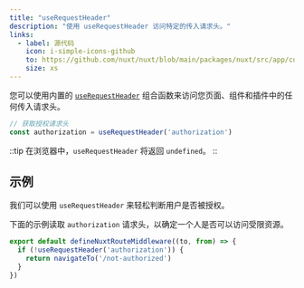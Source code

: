 ```yaml
---
title: "useRequestHeader"
description: "使用 useRequestHeader 访问特定的传入请求头。"
links:
  - label: 源代码
    icon: i-simple-icons-github
    to: https://github.com/nuxt/nuxt/blob/main/packages/nuxt/src/app/composables/ssr.ts
    size: xs
---
```


您可以使用内置的 [`useRequestHeader`](/docs/api/composables/use-request-header) 组合函数来访问您页面、组件和插件中的任何传入请求头。

```ts
// 获取授权请求头
const authorization = useRequestHeader('authorization')
```

::tip
在浏览器中，`useRequestHeader` 将返回 `undefined`。
::

## 示例

我们可以使用 `useRequestHeader` 来轻松判断用户是否被授权。

下面的示例读取 `authorization` 请求头，以确定一个人是否可以访问受限资源。

```ts [middleware/authorized-only.ts]
export default defineNuxtRouteMiddleware((to, from) => {
  if (!useRequestHeader('authorization')) {
    return navigateTo('/not-authorized')
  }
})
```